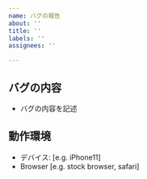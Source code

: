 ```yaml
---
name: バグの報告
about: ''
title: ''
labels: ''
assignees: ''

---
```


## バグの内容

* バグの内容を記述

## 動作環境

 - デバイス: [e.g. iPhone11]
- Browser [e.g. stock browser, safari]